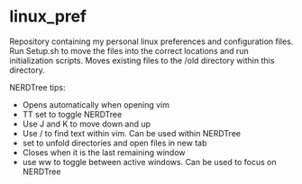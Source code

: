 # linux_pref

Repository containing my personal linux preferences and configuration files. Run Setup.sh to move the files into the correct locations and run initialization scripts. Moves existing files to the /old directory within this directory.

NERDTree tips:
- Opens automatically when opening vim
- TT set to toggle NERDTree
- Use J and K to move down and up
- Use / to find text within vim. Can be used within NERDTree
- <space> set to unfold directories and open files in new tab
- Closes when it is the last remaining window
- use <Ctrl> ww to toggle between active windows. Can be used to focus on NERDTree

